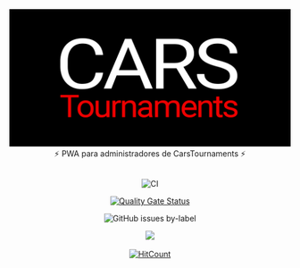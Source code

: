 <div align="center">
  <img src="../images/banner.png">
</div>
<div align="center">
  ⚡️ PWA para administradores de CarsTournaments ⚡️
</div>
<br />
<div align="center">

![CI](https://github.com/carsTournaments/admin/actions/workflows/ci.yml/badge.svg)

[![Quality Gate Status](https://sonarcloud.io/api/project_badges/measure?project=carsTournaments_admin&metric=alert_status)](https://sonarcloud.io/summary/new_code?id=carsTournaments_admin)

![GitHub issues by-label](https://img.shields.io/github/issues/carstournaments/admin/bug?label=Bugs&style=plastic)

<a href="https://twitter.com/CarsTournaments"><img src="https://img.shields.io/twitter/follow/CarsTournaments" /></a>

[![HitCount](https://hits.dwyl.com/carsTournaments/admin.svg?style=flat-square)](http://hits.dwyl.com/josexs/carsTournaments-admin)

</div>
